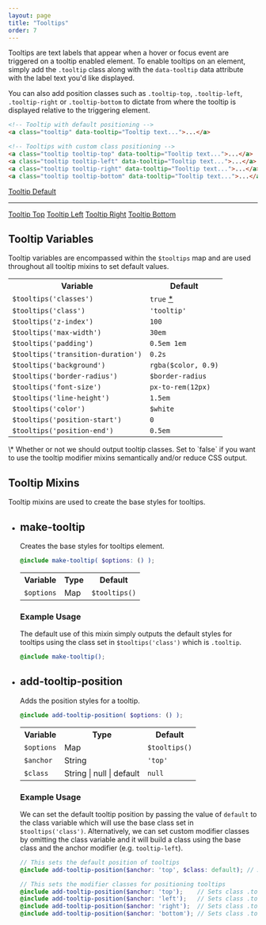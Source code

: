 ```yaml
---
layout: page
title: "Tooltips"
order: 7
---
```


Tooltips are text labels that appear when a hover or focus event are triggered on a tooltip enabled element. To enable tooltips on an element, simply add the `.tooltip` class along with the `data-tooltip` data attribute with the label text you'd like displayed.

You can also add position classes such as `.tooltip-top`, `.tooltip-left`, `.tooltip-right` or `.tooltip-bottom` to dictate from where the tooltip is displayed relative to the triggering element.

```html
<!-- Tooltip with default positioning -->
<a class="tooltip" data-tooltip="Tooltip text...">...</a>

<!-- Tooltips with custom class positioning -->
<a class="tooltip tooltip-top" data-tooltip="Tooltip text...">...</a>
<a class="tooltip tooltip-left" data-tooltip="Tooltip text...">...</a>
<a class="tooltip tooltip-right" data-tooltip="Tooltip text...">...</a>
<a class="tooltip tooltip-bottom" data-tooltip="Tooltip text...">...</a>
```

<div class="demo demo-tooltips">
  <a href="#" class="button tooltip" data-tooltip="Tooltip text here...">Tooltip Default</a>

  <hr>

  <a href="#" class="button tooltip tooltip-top" data-tooltip="Tooltip text here...">Tooltip Top</a>
  <a href="#" class="button tooltip tooltip-left" data-tooltip="Tooltip text here...">Tooltip Left</a>
  <a href="#" class="button tooltip tooltip-right" data-tooltip="Tooltip text here...">Tooltip Right</a>
  <a href="#" class="button tooltip tooltip-bottom" data-tooltip="Tooltip text here...">Tooltip Bottom</a>
</div><!-- .demo -->

<section class="subsection subsection-variables" markdown="1">

# Tooltip Variables

Tooltip variables are encompassed within the `$tooltips` map and are used throughout all tooltip mixins to set default values.

<table class="table table-docs">
  <tr>
    <th>Variable</th>
    <th>Default</th>
  </tr>
  <tr>
    <td><code>$tooltips('classes')</code></td>
    <td><code>true</code> <a href="#var-note-1">*</a></td>
  </tr>
  <tr>
    <td><code>$tooltips('class')</code></td>
    <td><code>'tooltip'</code></td>
  </tr>

  <tr>
    <td><code>$tooltips('z-index')</code></td>
    <td><code>100</code></td>
  </tr>
  <tr>
    <td><code>$tooltips('max-width')</code></td>
    <td><code>30em</code></td>
  </tr>
  <tr>
    <td><code>$tooltips('padding')</code></td>
    <td><code>0.5em 1em</code></td>
  </tr>
  <tr>
    <td><code>$tooltips('transition-duration')</code></td>
    <td><code>0.2s</code></td>
  </tr>

  <tr>
    <td><code>$tooltips('background')</code></td>
    <td><code>rgba($color, 0.9)</code></td>
  </tr>
  <tr>
    <td><code>$tooltips('border-radius')</code></td>
    <td><code>$border-radius</code></td>
  </tr>

  <tr>
    <td><code>$tooltips('font-size')</code></td>
    <td><code>px-to-rem(12px)</code></td>
  </tr>
  <tr>
    <td><code>$tooltips('line-height')</code></td>
    <td><code>1.5em</code></td>
  </tr>
  <tr>
    <td><code>$tooltips('color')</code></td>
    <td><code>$white</code></td>
  </tr>

  <tr>
    <td><code>$tooltips('position-start')</code></td>
    <td><code>0</code></td>
  </tr>
  <tr>
    <td><code>$tooltips('position-end')</code></td>
    <td><code>0.5em</code></td>
  </tr>

</table>

<div class="notice yellow" id="var-note-1" markdown="1">
\* Whether or not we should output tooltip classes. Set to `false` if you want to use the tooltip modifier mixins semantically and/or reduce CSS output.
</div>

</section>

<section class="subsection subsection-mixins" markdown="1">

# Tooltip Mixins

Tooltip mixins are used to create the base styles for tooltips.

<ul class="list list-docs">

<li markdown="1">

## make-tooltip

Creates the base styles for tooltips element.

```scss
@include make-tooltip( $options: () );
```

<table class="table table-docs">
  <tr>
    <th>Variable</th>
    <th>Type</th>
    <th>Default</th>
  </tr>
  <tr>
    <td><code>$options</code></td>
    <td>Map</td>
    <td><code>$tooltips()</code></td>
  </tr>
</table>

### Example Usage

The default use of this mixin simply outputs the default styles for tooltips using the class set in `$tooltips('class')` which is `.tooltip`.

```scss
@include make-tooltip();
```

</li>

<li markdown="1">

## add-tooltip-position

Adds the position styles for a tooltip.

```scss
@include add-tooltip-position( $options: () );
```

<table class="table table-docs">
  <tr>
    <th>Variable</th>
    <th>Type</th>
    <th>Default</th>
  </tr>
  <tr>
    <td><code>$options</code></td>
    <td>Map</td>
    <td><code>$tooltips()</code></td>
  </tr>
  <tr>
    <td><code>$anchor</code></td>
    <td>String</td>
    <td><code>'top'</code></td>
  </tr>
  <tr>
    <td><code>$class</code></td>
    <td>String | null | default</td>
    <td><code>null</code></td>
  </tr>
</table>

### Example Usage

We can set the default tooltip position by passing the value of `default` to the class variable which will use the base class set in `$tooltips('class')`. Alternatively, we can set custom modifier classes by omitting the class variable and it will build a class using the base class and the anchor modifier (e.g. `tooltip-left`).

```scss
// This sets the default position of tooltips
@include add-tooltip-position($anchor: 'top', $class: default); // Adds top position styles to .tooltip

// This sets the modifier classes for positioning tooltips
@include add-tooltip-position($anchor: 'top');    // Sets class .tooltip-top
@include add-tooltip-position($anchor: 'left');   // Sets class .tooltip-left
@include add-tooltip-position($anchor: 'right');  // Sets class .tooltip-right
@include add-tooltip-position($anchor: 'bottom'); // Sets class .tooltip-bottom
```

</li>

</ul>

</section>
